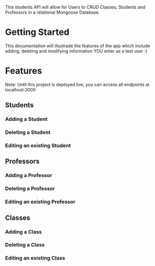 This students API will allow for Users to CRUD Classes, Students and Professors in a relational Mongoose Database. 

# Getting Started

This documentation will illustrade the features of the app which include adding, deleting and modifying information YOU enter as a test user :)

# Features

Note: Until this project is deployed live, you can access all endpoints at localhost:3000

## Students
### Adding a Student
### Deleting a Student
### Editing an existing Student

## Professors
### Adding a Professor
### Deleting a Professor
### Editing an existing Professor

## Classes
### Adding a Class
### Deleting a Class
### Editing an existing Class